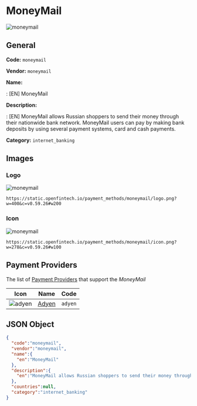 
# MoneyMail 
![moneymail](https://static.openfintech.io/payment_methods/moneymail/logo.png?w=400&c=v0.59.26#w200)  

## General 
**Code:** `moneymail` 
 
**Vendor:** `moneymail` 
 
**Name:** 
 
:	[EN] MoneyMail 
 
**Description:** 
 
: [EN] MoneyMail allows Russian shoppers to send their money through their nationwide bank network. MoneyMail users can pay by making bank deposits by using several payment systems, card and cash payments. 
 
**Category:** `internet_banking` 
 

## Images 

### Logo 
![moneymail](https://static.openfintech.io/payment_methods/moneymail/logo.png?w=400&c=v0.59.26#w200)  

```
https://static.openfintech.io/payment_methods/moneymail/logo.png?w=400&c=v0.59.26#w200
```  

### Icon 
![moneymail](https://static.openfintech.io/payment_methods/moneymail/icon.png?w=278&c=v0.59.26#w100)  

```
https://static.openfintech.io/payment_methods/moneymail/icon.png?w=278&c=v0.59.26#w100
```  

## Payment Providers 
 
The list of [Payment Providers](/providers) that support the _MoneyMail_ 

|Icon|Name|Code| 
|:---:|:---:|:---:| 
|![adyen](https://static.openfintech.io/payment_providers/adyen/icon.svg?w=278&c=v0.59.26#w100) |[Adyen](/payment-providers/adyen)|`adyen`| 
 

## JSON Object 

```json
{
  "code":"moneymail",
  "vendor":"moneymail",
  "name":{
    "en":"MoneyMail"
  },
  "description":{
    "en":"MoneyMail allows Russian shoppers to send their money through their nationwide bank network. MoneyMail users can pay by making bank deposits by using several payment systems, card and cash payments."
  },
  "countries":null,
  "category":"internet_banking"
}
```  

